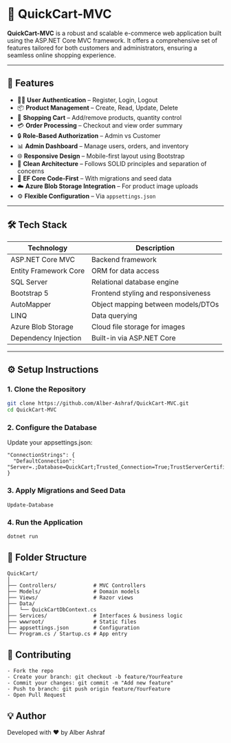 # 🛒 QuickCart-MVC

**QuickCart-MVC** is a robust and scalable e-commerce web application built using the ASP.NET Core MVC framework. It offers a comprehensive set of features tailored for both customers and administrators, ensuring a seamless online shopping experience.

---

## 🚀 Features

- 🧑‍💼 **User Authentication** – Register, Login, Logout
- 📦 **Product Management** – Create, Read, Update, Delete
- 🛒 **Shopping Cart** – Add/remove products, quantity control
- 💳 **Order Processing** – Checkout and view order summary
- 🔒 **Role-Based Authorization** – Admin vs Customer
- 📊 **Admin Dashboard** – Manage users, orders, and inventory
- 🌐 **Responsive Design** – Mobile-first layout using Bootstrap
- 📁 **Clean Architecture** – Follows SOLID principles and separation of concerns
- 🧪 **EF Core Code-First** – With migrations and seed data
- ☁️ **Azure Blob Storage Integration** – For product image uploads
- ⚙️ **Flexible Configuration** – Via `appsettings.json`

---

## 🛠️ Tech Stack

| Technology             | Description                          |
|------------------------|--------------------------------------|
| ASP.NET Core MVC       | Backend framework                    |
| Entity Framework Core  | ORM for data access                  |
| SQL Server             | Relational database engine           |
| Bootstrap 5            | Frontend styling and responsiveness |
| AutoMapper             | Object mapping between models/DTOs  |
| LINQ                   | Data querying                        |
| Azure Blob Storage     | Cloud file storage for images        |
| Dependency Injection   | Built-in via ASP.NET Core            |

---

## ⚙️ Setup Instructions

### 1. Clone the Repository

```bash
git clone https://github.com/Alber-Ashraf/QuickCart-MVC.git
cd QuickCart-MVC
```
### 2. Configure the Database
Update your appsettings.json:
```
"ConnectionStrings": {
  "DefaultConnection": "Server=.;Database=QuickCart;Trusted_Connection=True;TrustServerCertificate=True"
}
```
### 3. Apply Migrations and Seed Data
```
Update-Database
```
### 4. Run the Application
```
dotnet run
```

## 📁 Folder Structure
```
QuickCart/
│
├── Controllers/            # MVC Controllers
├── Models/                 # Domain models
├── Views/                  # Razor views
├── Data/                  
│   └── QuickCartDbContext.cs
├── Services/               # Interfaces & business logic
├── wwwroot/                # Static files
├── appsettings.json        # Configuration
└── Program.cs / Startup.cs # App entry
```
## 🧪 Contributing
```
- Fork the repo
- Create your branch: git checkout -b feature/YourFeature
- Commit your changes: git commit -m "Add new feature"
- Push to branch: git push origin feature/YourFeature
- Open Pull Request
```


## 💡 Author
Developed with ❤️ by Alber Ashraf
